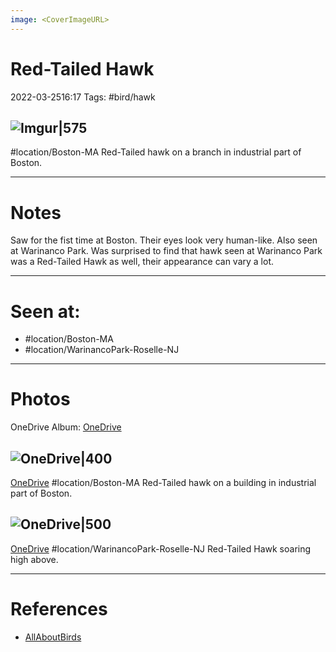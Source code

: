 ```yaml
---
image: <CoverImageURL>
---
```


# Red-Tailed Hawk
2022-03-2516:17
Tags: #bird/hawk


## ![Imgur|575](https://i.imgur.com/wR4MPGA.png)
#location/Boston-MA 
Red-Tailed hawk on a branch in industrial part of Boston.

---------------------------------------------------------------
# **Notes**
Saw for the fist time at Boston. Their eyes look very human-like. Also seen at Warinanco Park. Was surprised to find that hawk seen at Warinanco Park was a Red-Tailed Hawk as well, their appearance can vary a lot.

---------------------------------------------------------------
# Seen at:
-   #location/Boston-MA 
-   #location/WarinancoPark-Roselle-NJ 

---------------------------------------------------------------
# **Photos**
OneDrive Album: [OneDrive](https://1drv.ms/u/s!AvaIuMdCo_w-zVl-rdF9xt6L9jRs?e=0ZQpFY)

## ![OneDrive|400](https://sat02pap001files.storage.live.com/y4maS154Em1zs5z_rpuyGQcqWG-g5mJDSsrlHK3pQkJ2ltIdpbzVUqbrvAOpNNYzqlAimcr6syBMFwc30j34pnanfNL4WIECxxwcTPL48a_8uUlVprkExjSidO8GnxMxryyl7jykbIND1N543MeaVDs8Tc64LpIhRhtX2ZKozaHMzjc9mMBQFL1-WcyT7HRmYNn?encodeFailures=1&width=627&height=836)
[OneDrive](https://1drv.ms/u/s!AvaIuMdCo_w-zRhPSr0o462gFX8u)
#location/Boston-MA 
Red-Tailed hawk on a building in industrial part of Boston.

## ![OneDrive|500](https://sat02pap001files.storage.live.com/y4mJBPjUGQGs_cHz9igauKqQUGX-bO1Vr7qPc8gOCVjdQRCuIy36Yk81uAwUkhlwAXZQm2mfr8hpUEYl7jtR9-8lbXhpsRcuTNec9Q9vWAoNBepER4dVBhHDI6bXFO_CoHO6Y1UbZpFzZpyzC6mNkDL2zyl18gcTF0X9Rfi278xZVeLySLF_9303QqUSpuGUdd3?encodeFailures=1&width=1116&height=893)
[OneDrive](https://1drv.ms/u/s!AvaIuMdCo_w-z10eNcd8ZATP8pkc)
#location/WarinancoPark-Roselle-NJ 
Red-Tailed Hawk soaring high above.


---------------------------------------------------------------
# References
- [AllAboutBirds](https://www.allaboutbirds.org/guide/Red-tailed_Hawk/overview)